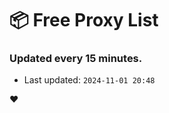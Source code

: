 # :package: Free Proxy List
### Updated every 15 minutes.

- Last updated: `2024-11-01 20:48`

:heart:
